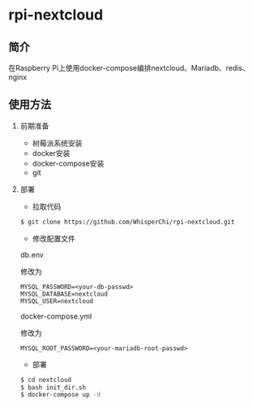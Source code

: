 # rpi-nextcloud

## 简介
在Raspberry Pi上使用docker-compose编排nextcloud、Mariadb、redis、nginx

## 使用方法

1. 前期准备

   * 树莓派系统安装
   * docker安装
   * docker-compose安装
   * git

2. 部署

   * 拉取代码

   ```bash
   $ git clone https://github.com/WhisperChi/rpi-nextcloud.git
   ```

   * 修改配置文件

   db.env

   修改为

   ```
   MYSQL_PASSWORD=<your-db-passwd>
   MYSQL_DATABASE=nextcloud
   MYSQL_USER=nextcloud
   ```

   docker-compose.yml

   修改为

   ```
   MYSQL_ROOT_PASSWORD=<your-mariadb-root-passwd>
   ```

   * 部署

   ```bash
   $ cd nextcloud
   $ bash init_dir.sh
   $ docker-compose up -d
   ```

   

   